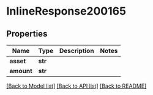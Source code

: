 # InlineResponse200165

## Properties
Name | Type | Description | Notes
------------ | ------------- | ------------- | -------------
**asset** | **str** |  | 
**amount** | **str** |  | 

[[Back to Model list]](../README.md#documentation-for-models) [[Back to API list]](../README.md#documentation-for-api-endpoints) [[Back to README]](../README.md)

